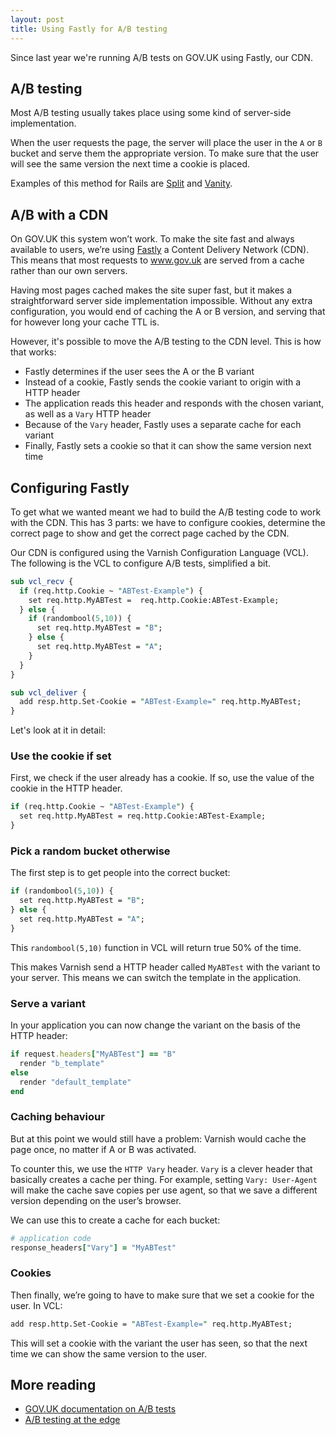 ```yaml
---
layout: post
title: Using Fastly for A/B testing
---
```


Since last year we're running A/B tests on GOV.UK using Fastly, our CDN.

## A/B testing

Most A/B testing usually takes place using some kind of server-side implementation.

When the user requests the page, the server will place the user in the `A` or `B` bucket and serve them the appropriate version. To make sure that the user will see the same version the next time a cookie is placed.

Examples of this method for Rails are [Split](https://github.com/splitrb/split) and [Vanity](https://github.com/assaf/vanity).

## A/B with a CDN

On GOV.UK this system won’t work. To make the site fast and always available to users, we’re using [Fastly](https://www.fastly.com/) a Content Delivery Network (CDN). This means that most requests to www.gov.uk are served from a cache rather than our own servers.

Having most pages cached makes the site super fast, but it makes a straightforward server side implementation impossible. Without any extra configuration, you would end of caching the A or B version, and serving that for however long your cache TTL is.

However, it's possible to move the A/B testing to the CDN level. This is how that works:

- Fastly determines if the user sees the A or the B variant
- Instead of a cookie, Fastly sends the cookie variant to origin with a HTTP header
- The application reads this header and responds with the chosen variant, as well as a `Vary` HTTP header
- Because of the `Vary` header, Fastly uses a separate cache for each variant
- Finally, Fastly sets a cookie so that it can show the same version next time

## Configuring Fastly

To get what we wanted meant we had to build the A/B testing code to work with the CDN. This has 3 parts: we have to configure cookies, determine the correct page to show and get the correct page cached by the CDN.

Our CDN is configured using the Varnish Configuration Language (VCL). The following is the VCL to configure A/B tests, simplified a bit.

```pl
sub vcl_recv {
  if (req.http.Cookie ~ "ABTest-Example") {
    set req.http.MyABTest =  req.http.Cookie:ABTest-Example;
  } else {
    if (randombool(5,10)) {
      set req.http.MyABTest = "B";
    } else {
      set req.http.MyABTest = "A";
    }
  }
}

sub vcl_deliver {
  add resp.http.Set-Cookie = "ABTest-Example=" req.http.MyABTest;
}
```

Let's look at it in detail:

### Use the cookie if set

First, we check if the user already has a cookie. If so, use the value of the
cookie in the HTTP header.

```pl
if (req.http.Cookie ~ "ABTest-Example") {
  set req.http.MyABTest = req.http.Cookie:ABTest-Example;
}
```

### Pick a random bucket otherwise

The first step is to get people into the correct bucket:

```pl
if (randombool(5,10)) {
  set req.http.MyABTest = "B";
} else {
  set req.http.MyABTest = "A";
}
```

This `randombool(5,10)` function in VCL will return true 50% of the time.

This makes Varnish send a HTTP header called `MyABTest` with the variant to your server. This means we can switch the template in the application.

### Serve a variant

In your application you can now change the variant on the basis of the HTTP header:

```rb
if request.headers["MyABTest"] == "B"
  render "b_template"
else
  render "default_template"
end
```

### Caching behaviour

But at this point we would still have a problem: Varnish would cache the page once, no matter if A or B was activated.

To counter this, we use the `HTTP Vary` header. `Vary` is a clever header that basically creates a cache per thing. For example, setting `Vary: User-Agent` will make the cache save copies per use agent, so that we save a different version depending on the user’s browser.

We can use this to create a cache for each bucket:

```rb
# application code
response_headers["Vary"] = "MyABTest"
```

### Cookies

Then finally, we’re going to have to make sure that we set a cookie for the user. In VCL:

```pl
add resp.http.Set-Cookie = "ABTest-Example=" req.http.MyABTest;
```

This will set a cookie with the variant the user has seen, so that the next time we can show the same version to the user.

## More reading

- [GOV.UK documentation on A/B tests](https://docs.publishing.service.gov.uk/manual/ab-testing.html)
- [A/B testing at the edge](https://www.fastly.com/blog/ab-testing-edge)

